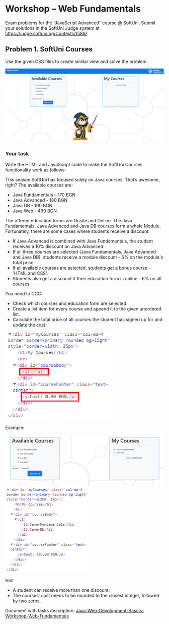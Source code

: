 # Workshop – Web Fundamentals

Exam problems for the “JavaScript Advanced” course @ SoftUni. Submit your solutions in the SoftUni Judge system at https://judge.softuni.bg/Contests/1586/.

## Problem 1. SoftUni Courses

Use the given CSS files to create similar view and solve the problem.

![site overview](../z_resources/front-end-basics/media/image1.png)

### Your task

Write the HTML and JavaScript code to make the SoftUni Courses functionality work as follows: 

This season SoftUni has focused solely on Java courses. That’s awesome, right? The 
available courses are:

- Java Fundamentals – 170 BGN
- Java Advanced - 180 BGN
- Java DB - 190 BGN
- Java Web - 490 BGN

The offered education forms are Onsite and Online.
The Java Fundamentals, Java Advanced and Java DB courses form a whole Module.
Fortunately, there are some cases where students receive a discount:

- If Java Advanced is combined with Java Fundamentals, the student receives a 10% discount on Java Advanced.
- If all three courses are selected (Java Fundamentals, Java Advanced and Java DB), students receive a module discount - 6% on the module's total price.
- If all available courses are selected, students get a bonus course - 'HTML and CSS'.
- Students also get a discount if their education form is online - 6% on all courses.

You need to CCC:

- Check which courses and education form are selected.
- Create a list item for every course and append it to the given unordered list.
- Calculate the total price of all courses the student has signed up for and update the cost.

![example](../z_resources/front-end-basics/media/image2.png)

Example:

![example](../z_resources/front-end-basics/media/image3.png)
![example](../z_resources/front-end-basics/media/image4.png)

Hint

- A student can receive more than one discount.
- The courses’ cost needs to be rounded to the closest integer, followed by two zeros.

Document with tasks description: [Java-Web-Devolopment-Bascis-Workshop-Web-Fundamentals](../z_resources/front-end-basics/04.Java-Web-Devolopment-Bascis-Workshop-Web-Fundamentals.docx)
